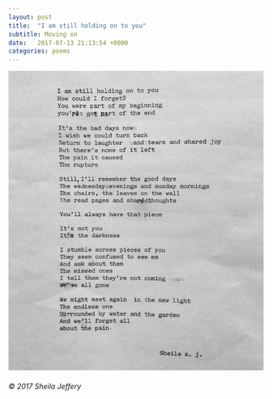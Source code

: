 ```yaml
---
layout: post
title:  "I am still holding on to you"
subtitle: Moving on
date:   2017-07-13 21:13:54 +0000
categories: poems
---
```


![I am still holding on to you](/assets/i-am-still-holding-on-to-you.jpg)

###### © 2017 Sheila Jeffery
